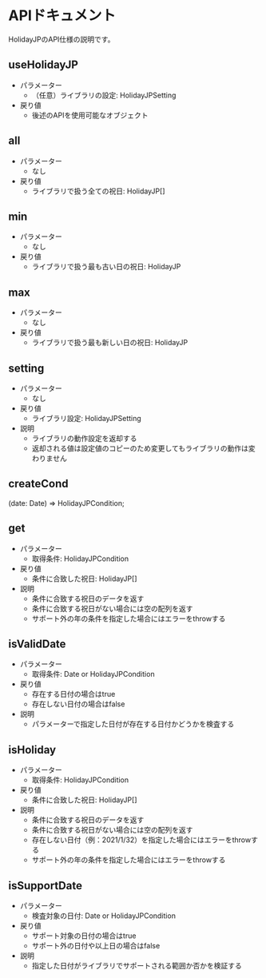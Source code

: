 # APIドキュメント
HolidayJPのAPI仕様の説明です。

## useHolidayJP
   - パラメーター
      - （任意）ライブラリの設定: HolidayJPSetting
   - 戻り値
      - 後述のAPIを使用可能なオブジェクト

## all
   - パラメーター
      - なし
   - 戻り値
      - ライブラリで扱う全ての祝日: HolidayJP[]

## min
   - パラメーター
      - なし
   - 戻り値
      - ライブラリで扱う最も古い日の祝日: HolidayJP

## max
   - パラメーター
      - なし
   - 戻り値
      - ライブラリで扱う最も新しい日の祝日: HolidayJP

## setting
   - パラメーター
      - なし
   - 戻り値
      - ライブラリ設定: HolidayJPSetting
   - 説明
      - ライブラリの動作設定を返却する
      - 返却される値は設定値のコピーのため変更してもライブラリの動作は変わりません

## createCond
(date: Date) => HolidayJPCondition;

## get
   - パラメーター
      - 取得条件: HolidayJPCondition
   - 戻り値
      - 条件に合致した祝日: HolidayJP[]
   - 説明
      - 条件に合致する祝日のデータを返す
      - 条件に合致する祝日がない場合には空の配列を返す
      - サポート外の年の条件を指定した場合にはエラーをthrowする

## isValidDate
   - パラメーター
      - 取得条件: Date or HolidayJPCondition
   - 戻り値
      - 存在する日付の場合はtrue
      - 存在しない日付の場合はfalse
   - 説明
      - パラメーターで指定した日付が存在する日付かどうかを検査する

## isHoliday
   - パラメーター
      - 取得条件: HolidayJPCondition
   - 戻り値
      - 条件に合致した祝日: HolidayJP[]
   - 説明
      - 条件に合致する祝日のデータを返す
      - 条件に合致する祝日がない場合には空の配列を返す
      - 存在しない日付（例：2021/1/32）を指定した場合にはエラーをthrowする
      - サポート外の年の条件を指定した場合にはエラーをthrowする

## isSupportDate
   - パラメーター
      - 検査対象の日付: Date or HolidayJPCondition
   - 戻り値
      - サポート対象の日付の場合はtrue
      - サポート外の日付や以上日の場合はfalse
   - 説明
      - 指定した日付がライブラリでサポートされる範囲か否かを検証する
 